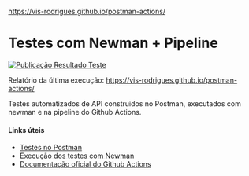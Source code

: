 https://vis-rodrigues.github.io/postman-actions/
# Testes com Newman + Pipeline
[![Publicação Resultado Teste](https://github.com/Vis-Rodrigues/postman-actions/actions/workflows/pages/pages-build-deployment/badge.svg)](https://github.com/Vis-Rodrigues/fiap-hmv-teste-integrado/actions/workflows/pages/pages-build-deployment)

Relatório da última execução: https://vis-rodrigues.github.io/postman-actions/

Testes automatizados de API construidos no Postman, executados com newman e na pipeline do Github Actions.

#### Links úteis
* [Testes no Postman](https://learning.postman.com/docs/writing-scripts/script-references/test-examples/)
* [Execução dos testes com Newman](https://learning.postman.com/docs/running-collections/using-newman-cli/command-line-integration-with-newman/)
* [Documentação oficial do Github Actions](https://docs.github.com/pt/actions)